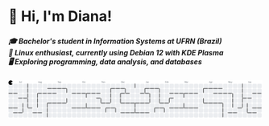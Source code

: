 <h1 align="left">👋 Hi, I'm Diana!</h1>

###

<h5 align="left">
🎓 Bachelor's student in Information Systems at UFRN (Brazil) <br>
🐧 Linux enthusiast, currently using Debian 12 with KDE Plasma <br>
🖥️ Exploring programming, data analysis, and databases
</h5>

###

<picture>
  <source media="(prefers-color-scheme: dark)" srcset="https://raw.githubusercontent.com/dianaRodriguess/dianaRodriguess/output/pacman-contribution-graph-dark.svg">
  <source media="(prefers-color-scheme: light)" srcset="https://raw.githubusercontent.com/dianaRodriguess/dianaRodriguess/output/pacman-contribution-graph.svg">
  <img alt="pacman contribution graph" src="https://raw.githubusercontent.com/dianaRodriguess/dianaRodriguess/output/pacman-contribution-graph.svg">
</picture>
